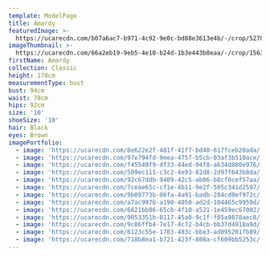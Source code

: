 ```yaml
---
template: ModelPage
title: Amardy
featuredImage: >-
  https://ucarecdn.com/b07a6ac7-b971-4c92-9e0c-bd88e3613e4b/-/crop/5278x2406/0,0/-/preview/
imageThumbnail: >-
  https://ucarecdn.com/66a2eb19-9eb5-4e10-b24d-1b3e443b8eaa/-/crop/1563x1793/0,207/-/preview/
firstName: Amardy
collection: Classic
height: 178cm
measurementType: bust
bust: 94cm
waist: 78cm
hips: 92cm
size: '10'
shoeSize: '10'
hair: Black
eyes: Brown
imagePortfolio:
  - image: 'https://ucarecdn.com/8e622e2f-481f-41f7-bd40-617fceb20ada/'
  - image: 'https://ucarecdn.com/97e794fd-9eea-4757-b5cb-03af3b510ace/'
  - image: 'https://ucarecdn.com/f45549f9-df33-44ed-94f8-ab34d800e976/'
  - image: 'https://ucarecdn.com/509ec111-c3c2-4e93-82d8-2d97f643b8da/'
  - image: 'https://ucarecdn.com/92c67ddb-9409-42c5-ab06-b8cf0cef57aa/'
  - image: 'https://ucarecdn.com/7ceae65c-cf1e-4b11-9e2f-505c341d2597/'
  - image: 'https://ucarecdn.com/9b09773b-06fa-4a91-badb-284cd0ef972c/'
  - image: 'https://ucarecdn.com/a7ac997b-a190-4050-ad2d-104465c9959d/'
  - image: 'https://ucarecdn.com/6821bb86-65cb-4f10-a521-1e459ec67002/'
  - image: 'https://ucarecdn.com/9053351b-0117-45a0-9c1f-f05a9878aec8/'
  - image: 'https://ucarecdn.com/9c86ffb4-7e17-4c72-b4cb-bb37d4918a9d/'
  - image: 'https://ucarecdn.com/6123c55e-1783-483c-bbe3-ad095201fb89/'
  - image: 'https://ucarecdn.com/718b8ea1-b721-423f-808a-cf609bb5253c/'
---
```


